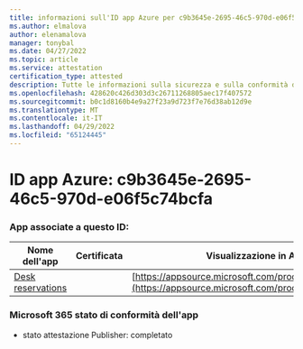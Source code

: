 ```yaml
---
title: informazioni sull'ID app Azure per c9b3645e-2695-46c5-970d-e06f5c74bcfa
ms.author: elmalova
author: elenamalova
manager: tonybal
ms.date: 04/27/2022
ms.topic: article
ms.service: attestation
certification_type: attested
description: Tutte le informazioni sulla sicurezza e sulla conformità disponibili per c9b3645e-2695-46c5-970d-e06f5c74bcfa.
ms.openlocfilehash: 428620c426d303d3c26711268805aec17f407572
ms.sourcegitcommit: b0c1d8160b4e9a27f23a9d723f7e76d38ab12d9e
ms.translationtype: MT
ms.contentlocale: it-IT
ms.lasthandoff: 04/29/2022
ms.locfileid: "65124445"
---
```

# <a name="azure-app-id-c9b3645e-2695-46c5-970d-e06f5c74bcfa"></a>ID app Azure: c9b3645e-2695-46c5-970d-e06f5c74bcfa


### <a name="apps-associated-with-this-id"></a>App associate a questo ID:
| **Nome dell'app** | **Certificata** | **Visualizzazione in AppSource** |
|--------------|---------------|-----------------------|
| [Desk reservations](../forward/WA200003532.md) |  | [https://appsource.microsoft.com/product/office/WA200003532](https://appsource.microsoft.com/product/office/WA200003532) |

### <a name="microsoft-365-app-compliance-status"></a>Microsoft 365 stato di conformità dell'app
- stato attestazione Publisher: completato

